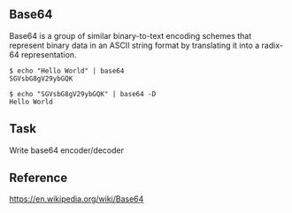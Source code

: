 ## Base64

Base64 is a group of similar binary-to-text encoding schemes that represent binary data in an ASCII string format by translating it into a radix-64 representation.

```
$ echo "Hello World" | base64
SGVsbG8gV29ybGQK

$ echo "SGVsbG8gV29ybGQK" | base64 -D
Hello World
```

## Task

Write base64 encoder/decoder

## Reference

https://en.wikipedia.org/wiki/Base64
